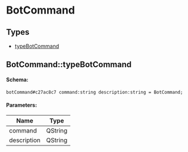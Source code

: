 # BotCommand

## Types

* [typeBotCommand](#botcommandtypebotcommand)

## BotCommand::typeBotCommand

#### Schema:

`botCommand#c27ac8c7 command:string description:string = BotCommand;`

#### Parameters:

|Name|Type|
|----|----|
|command|QString|
|description|QString|

